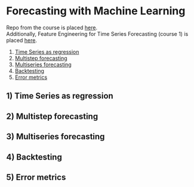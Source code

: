 # Forecasting with Machine Learning

Repo from the course is placed [here](https://github.com/trainindata/forecasting-with-machine-learning).     
Additionally, Feature Engineering for Time Series Forecasting (course 1) is placed [here](https://github.com/razielar/feature_engineering_ts_forecasting?tab=readme-ov-file).

1. [Time Series as regression](#one)
2. [Multistep forecasting](#two)
3. [Multiseries forecasting](#three)
4. [Backtesting](#four)
5. [Error metrics](#five)

## 1) <a id='one'></a> Time Series as regression

## 2) <a id='two'></a> Multistep forecasting

## 3) <a id='three'></a> Multiseries forecasting

## 4) <a id='four'></a> Backtesting

## 5) <a id='five'></a> Error metrics
